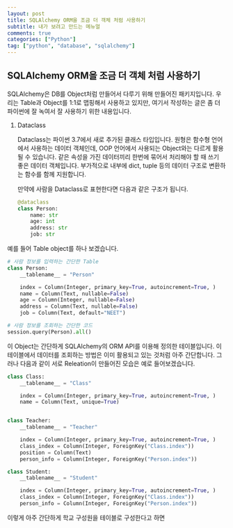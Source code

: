 ```yaml
---
layout: post
title: SQLAlchemy ORM을 조금 더 객체 처럼 사용하기
subtitle: 내가 보려고 만드는 메뉴얼
comments: true
categories: ["Python"]
tag: ["python", "database", "sqlalchemy"]
---
```


## SQLAlchemy ORM을 조금 더 객체 처럼 사용하기

SQLAlchemy은 DB를 Object처럼 만들어서 다루기 위해 만들어진 패키지입니다. 우리는 Table과 Object를 1:1로 맵핑해서 사용하고 있지만, 여기서 작성하는 글은 좀 더 파이썬에 잘 녹여서 잘 사용하기 위한 내용입니다.

1. Dataclass

    Dataclass는 파이썬 3.7에서 새로 추가된 클래스 타입입니다. 원형은 함수형 언어에서 사용하는 데이터 객체인데, OOP 언어에서 사용되는 Object와는 다르게 활용될 수 있습니다. 같은 속성을 가진 데이터끼리 한번에 묶어서 처리해야 할 때 쓰기 좋은 데이터 객체입니다. 부가적으로 내부에 dict, tuple 등의 데이터 구조로 변환하는 함수를 함께 지원합니다.

    만약에 사람을 Dataclass로 표현한다면 다음과 같은 구조가 됩니다.

    ``` python
    @dataclass
    class Person:
        name: str
        age: int
        address: str
        job: str
    ```

예를 들어 Table object를 하나 보겠습니다.

``` python
# 사람 정보를 입력하는 간단한 Table
class Person:
    __tablename__ = "Person"

    index = Column(Integer, primary_key=True, autoincrement=True, )
    name = Column(Text, nullable=False)
    age = Column(Integer, nullable=False)
    address = Column(Text, nullable=False)
    job = Column(Text, default="NEET")

# 사람 정보를 조회하는 간단한 코드
session.query(Person).all()
```

이 Object는 간단하게 SQLAlchemy의 ORM API를 이용해 정의한 테이블입니다. 이 테이블에서 데이터를 조회하는 방법은 이미 활용되고 있는 것처럼 아주 간단합니다. 그러나 다음과 같이 서로 Releation이 만들어진 모습은 예로 들어보겠습니다.

``` python
class Class:
    __tablename__ = "Class"

    index = Column(Integer, primary_key=True, autoincrement=True, )
    name = Column(Text, unique=True)


class Teacher:
    __tablename__ = "Teacher"

    index = Column(Integer, primary_key=True, autoincrement=True, )
    class_index = Column(Integer, ForeignKey("Class.index"))
    position = Column(Text)
    person_info = Column(Integer, ForeignKey("Person.index"))

class Student:
    __tablename__ = "Student"

    index = Column(Integer, primary_key=True, autoincrement=True, )
    class_index = Column(Integer, ForeignKey("Class.index"))
    person_info = Column(Integer, ForeignKey("Person.index"))
```

이렇게 아주 간단하게 학교 구성원을 테이블로 구성한다고 하면 